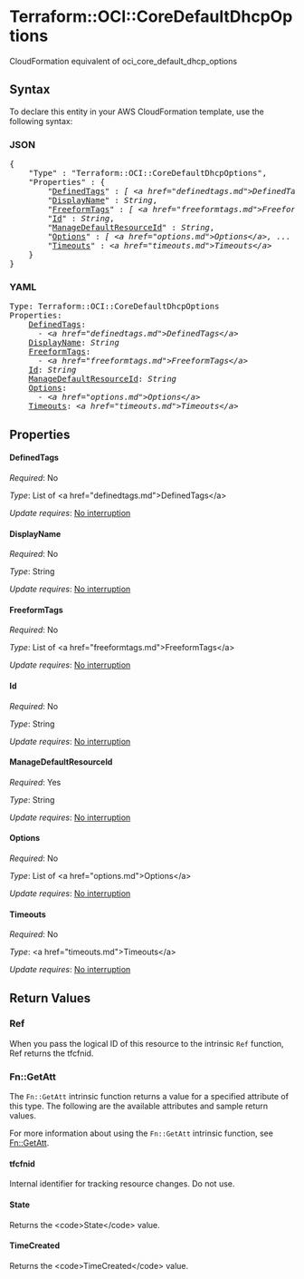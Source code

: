 # Terraform::OCI::CoreDefaultDhcpOptions

CloudFormation equivalent of oci_core_default_dhcp_options

## Syntax

To declare this entity in your AWS CloudFormation template, use the following syntax:

### JSON

<pre>
{
    "Type" : "Terraform::OCI::CoreDefaultDhcpOptions",
    "Properties" : {
        "<a href="#definedtags" title="DefinedTags">DefinedTags</a>" : <i>[ &lt;a href=&#34;definedtags.md&#34;&gt;DefinedTags&lt;/a&gt;, ... ]</i>,
        "<a href="#displayname" title="DisplayName">DisplayName</a>" : <i>String</i>,
        "<a href="#freeformtags" title="FreeformTags">FreeformTags</a>" : <i>[ &lt;a href=&#34;freeformtags.md&#34;&gt;FreeformTags&lt;/a&gt;, ... ]</i>,
        "<a href="#id" title="Id">Id</a>" : <i>String</i>,
        "<a href="#managedefaultresourceid" title="ManageDefaultResourceId">ManageDefaultResourceId</a>" : <i>String</i>,
        "<a href="#options" title="Options">Options</a>" : <i>[ &lt;a href=&#34;options.md&#34;&gt;Options&lt;/a&gt;, ... ]</i>,
        "<a href="#timeouts" title="Timeouts">Timeouts</a>" : <i>&lt;a href=&#34;timeouts.md&#34;&gt;Timeouts&lt;/a&gt;</i>
    }
}
</pre>

### YAML

<pre>
Type: Terraform::OCI::CoreDefaultDhcpOptions
Properties:
    <a href="#definedtags" title="DefinedTags">DefinedTags</a>: <i>
      - &lt;a href=&#34;definedtags.md&#34;&gt;DefinedTags&lt;/a&gt;</i>
    <a href="#displayname" title="DisplayName">DisplayName</a>: <i>String</i>
    <a href="#freeformtags" title="FreeformTags">FreeformTags</a>: <i>
      - &lt;a href=&#34;freeformtags.md&#34;&gt;FreeformTags&lt;/a&gt;</i>
    <a href="#id" title="Id">Id</a>: <i>String</i>
    <a href="#managedefaultresourceid" title="ManageDefaultResourceId">ManageDefaultResourceId</a>: <i>String</i>
    <a href="#options" title="Options">Options</a>: <i>
      - &lt;a href=&#34;options.md&#34;&gt;Options&lt;/a&gt;</i>
    <a href="#timeouts" title="Timeouts">Timeouts</a>: <i>&lt;a href=&#34;timeouts.md&#34;&gt;Timeouts&lt;/a&gt;</i>
</pre>

## Properties

#### DefinedTags

_Required_: No

_Type_: List of &lt;a href=&#34;definedtags.md&#34;&gt;DefinedTags&lt;/a&gt;

_Update requires_: [No interruption](https://docs.aws.amazon.com/AWSCloudFormation/latest/UserGuide/using-cfn-updating-stacks-update-behaviors.html#update-no-interrupt)

#### DisplayName

_Required_: No

_Type_: String

_Update requires_: [No interruption](https://docs.aws.amazon.com/AWSCloudFormation/latest/UserGuide/using-cfn-updating-stacks-update-behaviors.html#update-no-interrupt)

#### FreeformTags

_Required_: No

_Type_: List of &lt;a href=&#34;freeformtags.md&#34;&gt;FreeformTags&lt;/a&gt;

_Update requires_: [No interruption](https://docs.aws.amazon.com/AWSCloudFormation/latest/UserGuide/using-cfn-updating-stacks-update-behaviors.html#update-no-interrupt)

#### Id

_Required_: No

_Type_: String

_Update requires_: [No interruption](https://docs.aws.amazon.com/AWSCloudFormation/latest/UserGuide/using-cfn-updating-stacks-update-behaviors.html#update-no-interrupt)

#### ManageDefaultResourceId

_Required_: Yes

_Type_: String

_Update requires_: [No interruption](https://docs.aws.amazon.com/AWSCloudFormation/latest/UserGuide/using-cfn-updating-stacks-update-behaviors.html#update-no-interrupt)

#### Options

_Required_: No

_Type_: List of &lt;a href=&#34;options.md&#34;&gt;Options&lt;/a&gt;

_Update requires_: [No interruption](https://docs.aws.amazon.com/AWSCloudFormation/latest/UserGuide/using-cfn-updating-stacks-update-behaviors.html#update-no-interrupt)

#### Timeouts

_Required_: No

_Type_: &lt;a href=&#34;timeouts.md&#34;&gt;Timeouts&lt;/a&gt;

_Update requires_: [No interruption](https://docs.aws.amazon.com/AWSCloudFormation/latest/UserGuide/using-cfn-updating-stacks-update-behaviors.html#update-no-interrupt)

## Return Values

### Ref

When you pass the logical ID of this resource to the intrinsic `Ref` function, Ref returns the tfcfnid.

### Fn::GetAtt

The `Fn::GetAtt` intrinsic function returns a value for a specified attribute of this type. The following are the available attributes and sample return values.

For more information about using the `Fn::GetAtt` intrinsic function, see [Fn::GetAtt](https://docs.aws.amazon.com/AWSCloudFormation/latest/UserGuide/intrinsic-function-reference-getatt.html).

#### tfcfnid

Internal identifier for tracking resource changes. Do not use.

#### State

Returns the &lt;code&gt;State&lt;/code&gt; value.

#### TimeCreated

Returns the &lt;code&gt;TimeCreated&lt;/code&gt; value.

